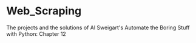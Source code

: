 # Web_Scraping

The projects and the solutions of Al Sweigart's Automate the Boring Stuff with Python: Chapter 12
 
